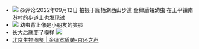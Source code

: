- ![](https://firebasestorage.googleapis.com/v0/b/firescript-577a2.appspot.com/o/imgs%2Fapp%2Fxinyiheng%2F2ER9ZBx8zm.png?alt=media&token=9b8882e0-9c14-4d70-8bee-c333adef3cd1)
  @评论:2022年09月12日 拍摄于雁栖湖西山步道 金绿盾蝽幼虫 在王平镇南港村的步道上也发现过
- ![](https://firebasestorage.googleapis.com/v0/b/firescript-577a2.appspot.com/o/imgs%2Fapp%2Fxinyiheng%2FJBvTlOLg32.png?alt=media&token=df99a268-bb0b-4da3-8efa-b0b01a1bb124)
  幼虫背上像是小朋友的笑脸
- 长大后就变了模样
  ![](https://firebasestorage.googleapis.com/v0/b/firescript-577a2.appspot.com/o/imgs%2Fapp%2Fxinyiheng%2FgsYDQIPvek.png?alt=media&token=8f29afe3-a3af-4cd6-a493-4da8b0bf9d3b)
- [北京生物图鉴 | 金绿宽盾蝽-京环之声](https://www.bevoice.com.cn/content.jsp?urltype=news.NewsContentUrl&wbtreeid=1004&wbnewsid=54591&wbpagenum=0&wbnewspageid=0&ms=101&dzat=clickalike)

